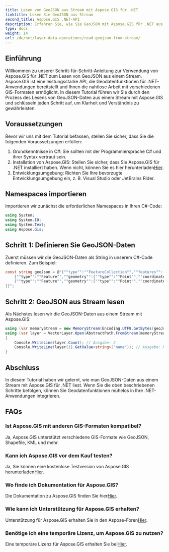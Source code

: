 ```yaml
---
title: Lesen von GeoJSON aus Stream mit Aspose.GIS für .NET
linktitle: Lesen Sie GeoJSON aus Stream
second_title: Aspose.GIS .NET-API
description: Erfahren Sie, wie Sie GeoJSON mit Aspose.GIS für .NET aus einem Stream lesen. Befolgen Sie unsere Schritt-für-Schritt-Anleitung für die nahtlose Integration von Geodaten in Ihre Anwendungen.
type: docs
weight: 14
url: /de/net/layer-data-operations/read-geojson-from-stream/
---
```

## Einführung
Willkommen zu unserer Schritt-für-Schritt-Anleitung zur Verwendung von Aspose.GIS für .NET zum Lesen von GeoJSON aus einem Stream. Aspose.GIS ist eine leistungsstarke API, die Geodatenfunktionen für .NET-Anwendungen bereitstellt und Ihnen die nahtlose Arbeit mit verschiedenen GIS-Formaten ermöglicht. In diesem Tutorial führen wir Sie durch den Prozess des Lesens von GeoJSON-Daten aus einem Stream mit Aspose.GIS und schlüsseln jeden Schritt auf, um Klarheit und Verständnis zu gewährleisten.
## Voraussetzungen
Bevor wir uns mit dem Tutorial befassen, stellen Sie sicher, dass Sie die folgenden Voraussetzungen erfüllen:
1. Grundkenntnisse in C#: Sie sollten mit der Programmiersprache C# und ihrer Syntax vertraut sein.
2.  Installation von Aspose.GIS: Stellen Sie sicher, dass Sie Aspose.GIS für .NET installiert haben. Wenn nicht, können Sie es hier herunterladen[Hier](https://releases.aspose.com/gis/net/).
3. Entwicklungsumgebung: Richten Sie Ihre bevorzugte Entwicklungsumgebung ein, z. B. Visual Studio oder JetBrains Rider.

## Namespaces importieren
Importieren wir zunächst die erforderlichen Namespaces in Ihren C#-Code:
```csharp
using System;
using System.IO;
using System.Text;
using Aspose.Gis;
```

## Schritt 1: Definieren Sie GeoJSON-Daten
Zuerst müssen wir die GeoJSON-Daten als String in unserem C#-Code definieren. Zum Beispiel:
```csharp
const string geoJson = @"{""type"":""FeatureCollection"",""features"":[
    {""type"":""Feature"",""geometry"":{""type"":""Point"",""coordinates"":[0, 1]},""properties"":{""name"":""John""}},
    {""type"":""Feature"",""geometry"":{""type"":""Point"",""coordinates"":[2, 3]},""properties"":{""name"":""Mary""}}
]}";
```
## Schritt 2: GeoJSON aus Stream lesen
Als Nächstes lesen wir die GeoJSON-Daten aus einem Stream mit Aspose.GIS:
```csharp
using (var memoryStream = new MemoryStream(Encoding.UTF8.GetBytes(geoJson)))
using (var layer = VectorLayer.Open(AbstractPath.FromStream(memoryStream), Drivers.GeoJson))
{
    Console.WriteLine(layer.Count); // Ausgabe: 2
    Console.WriteLine(layer[1].GetValue<string>("name")); // Ausgabe: Maria
}
```

## Abschluss
In diesem Tutorial haben wir gelernt, wie man GeoJSON-Daten aus einem Stream mit Aspose.GIS für .NET liest. Wenn Sie die oben beschriebenen Schritte befolgen, können Sie Geodatenfunktionen mühelos in Ihre .NET-Anwendungen integrieren.
## FAQs
### Ist Aspose.GIS mit anderen GIS-Formaten kompatibel?
Ja, Aspose.GIS unterstützt verschiedene GIS-Formate wie GeoJSON, Shapefile, KML und mehr.
### Kann ich Aspose.GIS vor dem Kauf testen?
 Ja, Sie können eine kostenlose Testversion von Aspose.GIS herunterladen[Hier](https://releases.aspose.com/).
### Wo finde ich Dokumentation für Aspose.GIS?
 Die Dokumentation zu Aspose.GIS finden Sie hier[Hier](https://reference.aspose.com/gis/net/).
### Wie kann ich Unterstützung für Aspose.GIS erhalten?
 Unterstützung für Aspose.GIS erhalten Sie in den Aspose-Foren[Hier](https://forum.aspose.com/c/gis/33).
### Benötige ich eine temporäre Lizenz, um Aspose.GIS zu nutzen?
 Eine temporäre Lizenz für Aspose.GIS erhalten Sie bei[Hier](https://purchase.aspose.com/temporary-license/).